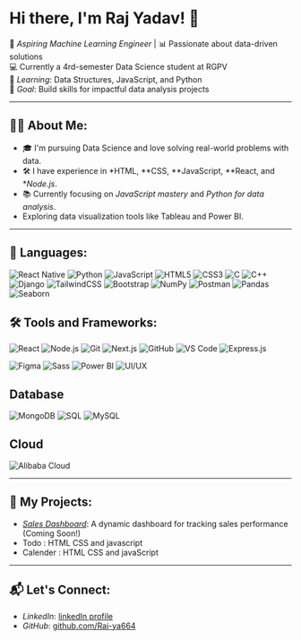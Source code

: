         
# Hi there, I'm Raj Yadav! 👋 
  
🌟 *Aspiring Machine* *Learning* *Engineer* | 📊 Passionate about data-driven solutions  
💻 Currently a 4rd-semester Data Science student at RGPV  
🌱 *Learning*: Data Structures, JavaScript, and Python  
🎯 *Goal*: Build skills for impactful data analysis projects

---            

## 👩‍💻 About Me:
- 🎓 I'm pursuing Data Science and love solving real-world problems with data.
- 🛠️ I have experience in *HTML, **CSS, **JavaScript, **React, and **Node.js*.
- 📚 Currently focusing on *JavaScript mastery* and *Python for data analysis*.
-  Exploring data visualization tools like Tableau and Power BI.

---


## 🚀 Languages:
![React Native](https://img.shields.io/badge/React_Native-61DAFB?style=for-the-badge&logo=react&logoColor=white)
![Python](https://img.shields.io/badge/-Python-3776AB?logo=python&logoColor=white&style=for-the-badge)
![JavaScript](https://img.shields.io/badge/-JavaScript-F7DF1E?logo=javascript&logoColor=black&style=for-the-badge)
![HTML5](https://img.shields.io/badge/-HTML5-E34F26?logo=html5&logoColor=white&style=for-the-badge)
![CSS3](https://img.shields.io/badge/-CSS3-1572B6?logo=css3&logoColor=white&style=for-the-badge)
![C](https://img.shields.io/badge/-C-A8B9CC?logo=c&logoColor=white&style=for-the-badge)
![C++](https://img.shields.io/badge/-C++-00599C?logo=c%2B%2B&logoColor=white&style=for-the-badge) 
![Django](https://img.shields.io/badge/Django-092E20?style=for-the-badge&logo=django&logoColor=white)
![TailwindCSS](https://img.shields.io/badge/Tailwind_CSS-38B2AC?style=for-the-badge&logo=tailwind-css&logoColor=white)
![Bootstrap](https://img.shields.io/badge/Bootstrap-563D7C?style=for-the-badge&logo=bootstrap&logoColor=white)
![NumPy](https://img.shields.io/badge/NumPy-013243?style=for-the-badge&logo=numpy&logoColor=white)
![Postman](https://img.shields.io/badge/Postman-FF6C37?style=for-the-badge&logo=postman&logoColor=white)
![Pandas](https://img.shields.io/badge/Pandas-150458?style=for-the-badge&logo=pandas&logoColor=white)
![Seaborn](https://img.shields.io/badge/Seaborn-2E6E9E?style=for-the-badge&logo=seaborn&logoColor=white)

## 🛠️ Tools and Frameworks:

![React](https://img.shields.io/badge/-React-61DAFB?logo=react&logoColor=black&style=for-the-badge)
![Node.js](https://img.shields.io/badge/-Node.js-339933?logo=node.js&logoColor=white&style=for-the-badge)
![Git](https://img.shields.io/badge/-Git-F05032?logo=git&logoColor=white&style=for-the-badge)
![Next.js](https://img.shields.io/badge/-Next.js-000000?logo=next.js&logoColor=white&style=for-the-badge)
![GitHub](https://img.shields.io/badge/-GitHub-181717?logo=github&logoColor=white&style=for-the-badge)
![VS Code](https://img.shields.io/badge/-VS%20Code-007ACC?logo=visual-studio-code&logoColor=white&style=for-the-badge)
![Express.js](https://img.shields.io/badge/Express.js-000000?style=for-the-badge&logo=express&logoColor=white)

![Figma](https://img.shields.io/badge/Figma-F24E1E?style=for-the-badge&logo=figma&logoColor=white)
![Sass](https://img.shields.io/badge/Sass-CC6699?style=for-the-badge&logo=sass&logoColor=white)
![Power BI](https://img.shields.io/badge/Power%20BI-F2C811?style=for-the-badge&logo=power-bi&logoColor=black)
![UI/UX](https://img.shields.io/badge/UI%2FUX-FF5722?style=for-the-badge&logo=figma&logoColor=white)

## Database 
![MongoDB](https://img.shields.io/badge/-MongoDB-47A248?logo=mongodb&logoColor=white&style=for-the-badge)
![SQL](https://img.shields.io/badge/-SQL-CC2927?logo=microsoft-sql-server&logoColor=white&style=for-the-badge)
![MySQL](https://img.shields.io/badge/MySQL-4479A1?style=for-the-badge&logo=mysql&logoColor=white)

## Cloud 
![Alibaba Cloud](https://img.shields.io/badge/-Alibaba%20Cloud-FF6A00?logo=alibaba-cloud&logoColor=white&style=for-the-badge)

---

## 🌟 My Projects:
-  *[Sales Dashboard](#)*: A dynamic dashboard for tracking sales performance (Coming Soon!)
-  Todo : HTML CSS and javascript
-  Calender : HTML CSS and javaScript

---

## 📬 Let's Connect:
- *LinkedIn*: [linkedIn profile](https://www.linkedin.com/in/raj-yadav-661665320?utm_source=share&utm_campaign=share_via&utm_content=profile&utm_medium=android_app
)
- *GitHub*: [github.com/Raj-ya664](https://github.com/Raj-ya664)
















